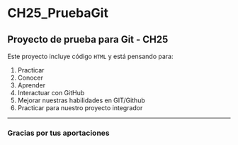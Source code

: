 # CH25_PruebaGit
## Proyecto de prueba para Git - CH25
Este proyecto incluye código `HTML` y está pensando para:
1. Practicar
2. Conocer
3. Aprender
4. Interactuar con GitHub
5. Mejorar nuestras habilidades en GIT/Github
6. Practicar para nuestro proyecto integrador

----

### Gracias por tus aportaciones
